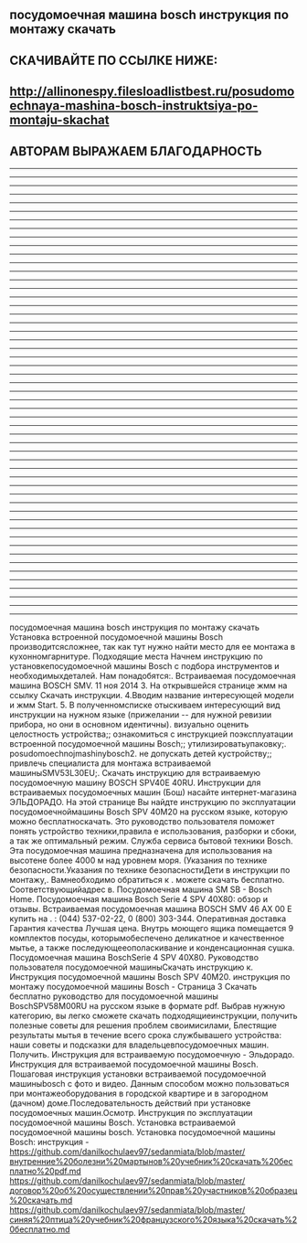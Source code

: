 посудомоечная машина bosch инструкция по монтажу скачать
--------------------------------------------------
СКАЧИВАЙТЕ ПО ССЫЛКЕ НИЖЕ:
--------------------------------------------------
http://allinonespy.filesloadlistbest.ru/posudomoechnaya-mashina-bosch-instruktsiya-po-montaju-skachat
--------------------------------------------------
АВТОРАМ ВЫРАЖАЕМ БЛАГОДАРНОСТЬ
--------------------------------------------------
--------------------------------------------------
--------------------------------------------------
--------------------------------------------------
--------------------------------------------------
--------------------------------------------------
--------------------------------------------------
--------------------------------------------------
--------------------------------------------------
--------------------------------------------------
--------------------------------------------------
--------------------------------------------------
--------------------------------------------------
--------------------------------------------------
--------------------------------------------------
--------------------------------------------------
--------------------------------------------------
--------------------------------------------------
--------------------------------------------------
--------------------------------------------------
--------------------------------------------------
--------------------------------------------------
--------------------------------------------------
--------------------------------------------------
--------------------------------------------------
--------------------------------------------------
--------------------------------------------------
--------------------------------------------------
--------------------------------------------------
--------------------------------------------------
--------------------------------------------------
--------------------------------------------------
--------------------------------------------------
--------------------------------------------------
--------------------------------------------------
--------------------------------------------------
--------------------------------------------------
--------------------------------------------------
--------------------------------------------------
--------------------------------------------------
--------------------------------------------------
--------------------------------------------------
--------------------------------------------------
--------------------------------------------------
--------------------------------------------------
--------------------------------------------------
--------------------------------------------------
--------------------------------------------------
--------------------------------------------------
--------------------------------------------------
--------------------------------------------------
--------------------------------------------------
--------------------------------------------------
--------------------------------------------------
посудомоечная машина bosch инструкция по монтажу скачать Установка встроенной посудомоечной машины Bosch производитсясложнее, так как тут нужно найти место для ее монтажа в кухонномгарнитуре. Подходящие места  Начнем инструкцию по установкепосудомоечной машины Bosch с подбора инструментов и необходимыхдеталей. Нам понадобятся:. Встраиваемая посудомоечная машина BOSCH SMV. 11 ноя 2014  3. На открывшейся странице жмм на ссылку Скачать инструкции. 4.Вводим название интересующей модели и жмм Start. 5. В полученномсписке отыскиваем интересующий вид инструкции на нужном языке (прижелании -- для нужной ревизии прибора, но они в основном идентичны). визуально оценить целостность устройства;; ознакомиться с инструкцией поэксплуатации встроенной посудомоечной машины Bosch;; утилизироватьупаковку;. posudomoechnojmashinybosch2. не допускать детей кустройству;; привлечь специалиста для монтажа встраиваемой машиныSMV53L30EU;. Скачать инструкцию для встраиваемую посудомоечную машину BOSCH SPV40E 40RU. Инструкции для встраиваемых посудомоечных машин (Бош) насайте интернет-магазина ЭЛЬДОРАДО. На этой странице Вы найдте инструкцию по эксплуатации посудомоечноймашины Bosch SPV 40M20 на русском языке, которую можно бесплатноскачать. Это руководство пользователя поможет понять устройство техники,правила е использования, разборки и сбоки, а так же оптимальный режим. Служба сервиса бытовой техники Bosch. Эта посудомоечная машина предназначена для использования на высотене более 4000 м над уровнем моря. (Указания по технике безопасности.Указания по технике безопасностиДети  в инструкции по монтажу,. Вамнеобходимо обратиться к . можете скачать бесплатно. Соответствующийадрес в. Пocудoмoeчнaя мaшинa SM SB - Bosch Home. Посудомоечная машина Bosch Serie 4 SPV 40X80: обзор и отзывы. Встраиваемая посудомоечная машина BOSCH SMV 46 AX 00 E  купить на . : (044) 537-02-22, 0 (800) 303-344. Оперативная доставка Гарантия качества  Лучшая цена. Внутрь моющего ящика помещается 9 комплектов посуды, которымобеспечено деликатное и качественное мытье, а также последующееополаскивание и конденсационная сушка. Посудомоечная машина BoschSerie 4 SPV 40X80. Руководство пользователя посудомоечной машиныСкачать инструкцию к. Инструкция посудомоечной машины Bosch SPV 40M20. инструкция по монтажу посудомоечной машины Bosch - Страница 3
Скачать бесплатно руководство для посудомоечной машины BoschSPV58M00RU на русском языке в формате pdf. Выбрав нужную категорию, вы легко сможете скачать подходящиеинструкции, получить полезные советы для решения проблем своимисилами,  Блестящие результаты мытья в течение всего срока службывашего устройства: наши советы и подсказки для владельцевпосудомоечных машин. Получить. Инструкция для встраиваемую посудомоечную  - Эльдорадо. Инструкция для встраиваемой посудомоечной машины Bosch. Пошаговая инструкция установки встраиваемой посудомоечной машиныbosch с фото и видео.  Данным способом можно пользоваться при монтажеоборудования в городской квартире и в загородном (дачном) доме.Последовательность действий при установке посудомоечных машин.Осмотр. Инструкция по эксплуатации посудомоечной машины Bosch. Установка встраиваемой посудомоечной машины bosch. Установка посудомоечной машины Bosch: инструкция -
https://github.com/danilkochulaev97/sedanmiata/blob/master/внутренние%20болезни%20мартынов%20учебник%20скачать%20бесплатно%20pdf.md
https://github.com/danilkochulaev97/sedanmiata/blob/master/договор%20об%20осуществлении%20прав%20участников%20образец%20скачать.md
https://github.com/danilkochulaev97/sedanmiata/blob/master/синяя%20птица%20учебник%20французского%20языка%20скачать%20бесплатно.md
